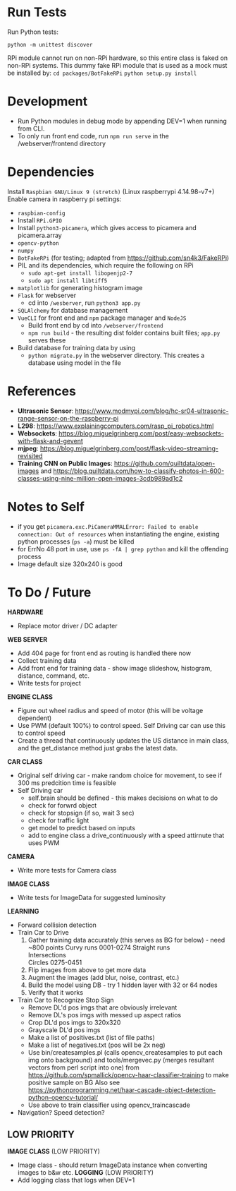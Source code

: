 # Run Tests
Run Python tests:
```
python -m unittest discover
```
RPi module cannot run on non-RPi hardware, so this entire class is faked on non-RPi systems. This dummy fake RPi module that is used as a mock must be installed by:
    `cd packages/BotFakeRPi`
    `python setup.py install`

# Development
- Run Python modules in debug mode by appending DEV=1 when running from CLI.
- To only run front end code, run `npm run serve` in the /webserver/frontend directory

# Dependencies
Install `Raspbian GNU/Linux 9 (stretch)` (Linux raspberrypi 4.14.98-v7+)
Enable camera in raspberry pi settings:
  - `raspbian-config`
  - Install `RPi.GPIO`
  - Install `python3-picamera`, which gives access to picamera and picamera.array
- `opencv-python`
- `numpy`
- `BotFakeRPi` (for testing; adapted from https://github.com/sn4k3/FakeRPi)
- PIL and its dependencies, which require the following on RPi
  - `sudo apt-get install libopenjp2-7`
  - `sudo apt install libtiff5`
- `matplotlib` for generating histogram image
- `Flask` for webserver
  - cd into `/wesberver`, run `python3 app.py`
- `SQLAlchemy` for database management
- `VueCLI` for front end and `npm` package manager and `NodeJS`
  - Build front end by cd into `/webserver/frontend`
  - `npm run build` - the resulting dist folder contains built files; `app.py` serves these
- Build database for training data by using
  - `python migrate.py` in the webserver directory. This creates a database using model in the file


# References
- **Ultrasonic Sensor**: https://www.modmypi.com/blog/hc-sr04-ultrasonic-range-sensor-on-the-raspberry-pi
- **L298**: https://www.explainingcomputers.com/rasp_pi_robotics.html
- **Websockets**: https://blog.miguelgrinberg.com/post/easy-websockets-with-flask-and-gevent
- **mjpeg**: https://blog.miguelgrinberg.com/post/flask-video-streaming-revisited
- **Training CNN on Public Images**: https://github.com/quiltdata/open-images and https://blog.quiltdata.com/how-to-classify-photos-in-600-classes-using-nine-million-open-images-3cdb989ad1c2

# Notes to Self
- if you get `picamera.exc.PiCameraMMALError: Failed to enable connection: Out of resources` when instantiating the engine, existing python processes (`ps -a`) must be killed
- for ErrNo 48 port in use, use `ps -fA | grep python` and kill the offending process
- Image default size 320x240 is good


# To Do / Future
**HARDWARE**
- Replace motor driver / DC adapter

**WEB SERVER**
- Add 404 page for front end as routing is handled there now
- Collect training data
- Add front end for training data - show image slideshow, histogram, distance, command, etc.
- Write tests for project

**ENGINE CLASS**
- Figure out wheel radius and speed of motor (this will be voltage dependent)
- Use PWM (default 100%) to control speed. Self Driving car can use this to control speed
- Create a thread that continuously updates the US distance in main class, and the get_distance
  method just grabs the latest data.

**CAR CLASS**
- Original self driving car - make random choice for movement, to see if 300 ms predcition time 
  is feasible
- Self Driving car
    - self.brain should be defined - this makes decisions on what to do
    - check for forwrd object
    - check for stopsign (if so, wait 3 sec)
    - check for traffic light
    - get model to predict based on inputs 
    - add to engine class a drive_continuously with a speed attirnute that uses PWM

**CAMERA**
- Write more tests for Camera class

**IMAGE CLASS**
- Write tests for ImageData for suggested luminosity

**LEARNING**
- Forward collision detection
- Train Car to Drive
  1. Gather training data accurately (this serves as BG for below) - need ~800 points
     Curvy runs             0001-0274
     Straight runs          
     Intersections          
     Circles                0275-0451
  2. Flip images from above to get more data
  3. Augment the images (add blur, noise, contrast, etc.)
  4. Build the model using DB - try 1 hidden layer with 32 or 64 nodes
  5. Verify that it works
- Train Car to Recognize Stop Sign
  - Remove DL'd pos imgs that are obviously irrelevant
  - Remove DL's pos imgs with messed up aspect ratios
  - Crop DL'd pos imgs to 320x320
  - Grayscale DL'd pos imgs
  - Make a list of positives.txt (list of file paths)
  - Make a list of negatives.txt (pos will be 2x neg)
  - Use bin/createsamples.pl (calls opencv_createsamples to put each img onto background) and
    tools/mergevec.py (merges resultant vectors from perl script into one) from
    https://github.com/spmallick/opencv-haar-classifier-training to make positive sample on BG
    Also see https://pythonprogramming.net/haar-cascade-object-detection-python-opencv-tutorial/
  - Use above to train classifier using opencv_traincascade
- Navigation? Speed detection?

**LOW PRIORITY**
--------------------
**IMAGE CLASS** (LOW PRIORITY)
- Image class - should return ImageData instance when converting images to b&w etc.
**LOGGING** (LOW PRIORITY)
- Add logging class that logs when DEV=1


